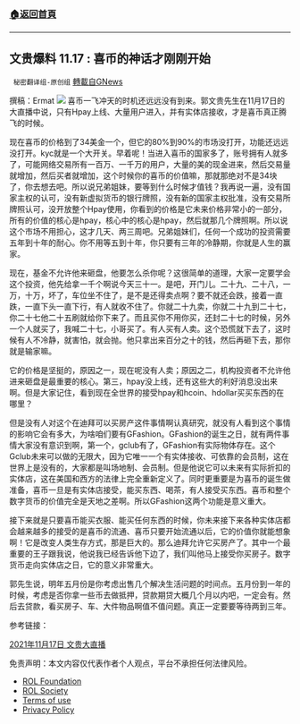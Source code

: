 ###  [:house:返回首頁](https://github.com/ourhimalayas/txt)
---


## 文贵爆料 11.17 : 喜币的神话才刚刚开始
` 秘密翻译组-原创组` [轉載自GNews](https://gnews.org/zh-hans/1672631/)

撰稿：Ermat
![](https://assets.gnews.org/wp-content/uploads/2021/11/1117-4.jpg)
喜币一飞冲天的时机还远远没有到来。郭文贵先生在11月17日的大直播中说，只有Hpay上线、大量用户进入，并有实体店接收，才是喜币真正腾飞的时候。

现在喜币的价格到了34美金一个，但它的80%到90%的市场没打开，功能还远远没打开。kyc就是一个大开关。早着呢！当进入喜币的国家多了，账号拥有人就多了，可能网络交易所有一百万、一千万的用户，大量的美的现金进来，然后交易量就增加，然后买者就增加，这个时候你的喜币的价值嘛，那就那绝对不是34块了，你去想去吧。所以说兄弟姐妹，要等到什么时候才值钱？我再说一遍，没有国家主权的认可，没有新虚拟货币的银行牌照，没有新的国家主权批准，没有交易所牌照认可，没开放整个Hpay使用，你看到的价格是它未来价格非常小的一部分，所有的价值的核心是hpay，核心中的核心是hpay，然后就那几个牌照啊。所以说这个市场不用担心，这才几天、两三周吧。兄弟姐妹们，任何一个成功的投资需要五年到十年的耐心。你不用等五到十年，你只要有三年的冷静期，你就是人生的赢家。

现在，基金不允许他来砸盘，他要怎么杀你呢？这很简单的道理，大家一定要学会这个投资，他先给拿一千个啊说今天三十一。是吧，开门儿。二十九、二十八，一万，十万，坏了，车位坐不住了，是不是还得卖点啊？要不就还会跌，接着一直跌，一直下头一直下行，有人就收不住了。你就二十九卖，你就二十九到二十七，你二十七他二十五刷就给你下来了。而且买你不用你买，还封二十七的时候，另外一个人就买了，我喊二十七，小哥买了。有人买有人卖。这个恐慌就下去了，这时候有人不冷静，就害怕，就会抛。他只拿出来百分之十的钱，然后再砸下去，那你就是输家嘛。

它的价格是坚挺的，原因之一，现在呢没有人卖；原因之二，机构投资者不允许他进来砸盘是最重要的核心。第三，hpay没上线，还有这些大的利好消息没出来啊。但是大家记住，看到现在全世界的接受hpay和hcoin、hdollar买买东西的在哪里？

但是没有人对这个在迪拜可以买房产这件事情啊认真研究，就没有人看到这个事情的影响它会有多大，为啥咱们要有GFashion。GFashion的诞生之日，就有两件事情大家没有意识到啊，第一个，gclub有了，GFashion有实际物体存在。这个Gclub未来可以做的无限大，因为它唯一一个有实体接收、可依靠的会员制，这在世界上是没有的，大家都是叫场地制、会员制。但是他说它可以未来有实际折扣的实体店，这在美国和西方的法律上完全重新定义了。同时更重要是为喜币的诞生做准备，喜币一旦是有实体店接受，能买东西、喝茶，有人接受买东西。喜币和整个数字货币的价值完全是天地之差啊。所以GFashion这两个功能是意义重大。

接下来就是只要喜币能买衣服、能买任何东西的时候，你未来接下来各种实体店都会越来越多的接受的是喜币的流通、喜币只要开始流通以后，它的价值你就能想象啊！它是改变人类生存方式，那是巨大的。那么迪拜允许它买房产了。其中一个最重要的王子跟我说，他说我已经告诉他下边了，我们叫他马上接受你买房子。数字货币走向实体店之日，它的意义非常重大。

郭先生说，明年五月份是你考虑出售几个解决生活问题的时间点。五月份到一年的时候，考虑是否你拿一些币去做抵押，贷款期贷大概几个月以内吧，一定会有。然后去贷款，看买房子、车、大件物品啊值不值问题。真正一定要要等待两到三年。

参考链接：

[2021年11月17日 文贵大直播](https://gettr.com/streaming/ph567f4b1f)

 

免责声明：本文内容仅代表作者个人观点，平台不承担任何法律风险。

- [ROL Foundation](https://rolfoundation.org/)
- [ROL Society](https://rolsociety.org/)
- [Terms of use](https://gnews.org/terms-of-use-3/)
- [Privacy Policy](https://gnews.org/privacy-policy/)

